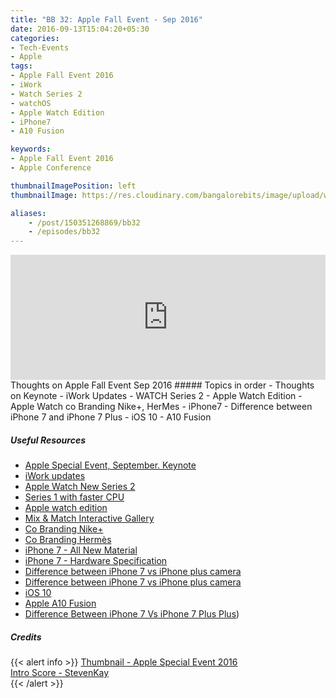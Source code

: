 ```yaml
---
title: "BB 32: Apple Fall Event - Sep 2016"
date: 2016-09-13T15:04:20+05:30
categories:
- Tech-Events
- Apple
tags:
- Apple Fall Event 2016
- iWork
- Watch Series 2
- watchOS
- Apple Watch Edition
- iPhone7
- A10 Fusion

keywords:
- Apple Fall Event 2016
- Apple Conference

thumbnailImagePosition: left
thumbnailImage: https://res.cloudinary.com/bangalorebits/image/upload/w_400,h_400,c_fill,r_max/v1517410309/bb-episode-assets/bb32-thumbnail.png

aliases:
    - /post/150351268869/bb32
    - /episodes/bb32
---
```

<iframe frameborder='0' height='200px' scrolling='no' seamless src='https://embed.simplecast.com/c196921c?color=f5f5f5' width='100%'></iframe>
<BR>
Thoughts on Apple Fall Event Sep 2016
<!--more-->
##### Topics in order
- Thoughts on Keynote
- iWork Updates
- WATCH Series 2
- Apple Watch Edition
- Apple Watch co Branding Nike+, HerMes
- iPhone7
- Difference between iPhone 7 and iPhone 7 Plus
- iOS 10
- A10 Fusion

##### Useful Resources
*   [Apple Special Event, September. Keynote](https://www.apple.com/apple-events/september-2016/)
*   [iWork updates](https://www.apple.com/apple-events/september-2016/)
*   [Apple Watch New Series 2](https://www.apple.com/apple-watch-series-2/)
*   [Series 1 with faster CPU](https://www.apple.com/watch/compare/)
*   [Apple watch edition](https://www.apple.com/apple-watch-edition/)
*   [Mix & Match Interactive Gallery](https://www.apple.com/watch/interactive-gallery/#/42/silver-aluminum-case)
*   [Co Branding Nike+](https://www.apple.com/apple-watch-nike/)
*   [Co Branding Hermès](https://www.apple.com/apple-watch-hermes/)
*   [iPhone 7 - All New Material](https://www.apple.com/iphone-7/)
*   [iPhone 7 - Hardware Specification](https://www.apple.com/iphone-7/specs/)
*   [Difference between iPhone 7 vs iPhone plus camera](https://www.apple.com/iphone-7/specs/)
*   [Difference between iPhone 7 vs iPhone plus camera](https://www.telegraph.co.uk/technology/2016/09/08/apple-iphone-7-and-7-plus-camera-explained-how-good-are-the-phot/)
*   [iOS 10](https://www.apple.com/iphone-7/ios/)
*   [Apple A10 Fusion](https://appleinsider.com/articles/16/09/12/apple-a10-fusion-in-iphone-7-family-surprises-exceeds-pre-release-expectations)
*   [Difference Between iPhone 7 Vs iPhone 7 Plus Plus](https://www.forbes.com/sites/gordonkelly/2016/09/07/iphone-7-vs-iphone-7-plus-whats-the-difference/#7eeaf4ca3a9d))

##### Credits

{{< alert info  >}}
  [Thumbnail - Apple Special Event 2016](https://www.apple.com/in/apple-events/september-2016/) <BR>
  [Intro Score - StevenKay](https://plus.google.com/+StevenKay_Detachment)<BR>
{{< /alert >}}
